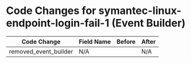 # Code Changes for symantec-linux-endpoint-login-fail-1 (Event Builder)

| Code Change | Field Name | Before | After |
|-------------|------------|--------|-------|
| removed_event_builder | N/A |  | N/A |